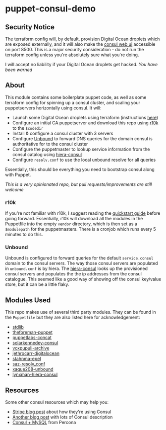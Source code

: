 # puppet-consul-demo

## Security Notice

The terraform config will, by default, provision Digital Ocean droplets which are exposed externally, and it will also make the [consul web ui](https://www.consul.io/intro/getting-started/ui.html) accessible on port 8500. This is a major security consideration - do not run the terraform config unless you're absolutely sure what you're doing.

I will accept no liability if your Digital Ocean droplets get hacked. *You have been warned*

## About

This module contains some boilerplate puppet code, as well as some terraform config for spinning up a consul cluster, and scaling your puppetservers horizontally using consul. It will:

 - Launch some Digital Ocean droplets using terraform (instructions [here](https://github.com/jaxxstorm/puppet-consul-demo/blob/production/terraform/README.md))
 - Configure an initial CA puppetserver and download this repo using [r10k](https://github.com/puppetlabs/r10k) to the `$codedir`
 - Install & configure a consul cluster with 3 servers
 - Configure [Unbound](https://www.unbound.net/) to forward DNS queries for the domain consul is authoritative for to the consul cluster
 - Configure the puppetmaster to lookup service information from the consul catalog using [hiera-consul](https://github.com/lynxman/hiera-consul)
 - Configure `resolv.conf` to use the local unbound resolve for all queries
 
Essentially, this should be everything you need to bootstrap consul along with Puppet.

*This is a very opinionated repo, but pull requests/improvements are still welcome*

### r10k

If you're not familiar with r10k, I suggest reading the [quickstart guide](https://github.com/puppetlabs/r10k/blob/master/doc/dynamic-environments/quickstart.mkd) before going forward. Essentially, r10k will download all the modules in the Puppetfile into the empty `vendor` directory, which is then set as a `$modulepath` for the puppetmasters. There is a cronjob which runs every 5 minutes to do this.

### Unbound

Unbound is configured to forward queries for the default `service.consul` domain to the consul servers. The way those consul servers are populated in `unbound.conf` is by hiera. The [hiera-consul](https://github.com/lynxman/hiera-consul) looks up the provisioned consul servers and populates the the ip addresses from the consul catalogue. This seemed like a good way of showing off the consul key/value store, but it can be a little flaky.

## Modules Used

This repo makes use of several third party modules. They can be found in the `Puppetfile` but they are also listed here for acknowledgement:

 - [stdlib](https://github.com/puppetlabs/puppetlabs-stdlib)
 - [theforeman-puppet](https://github.com/theforeman/puppet-puppet.git)
 - [puppetlabs-concat](https://github.com/puppetlabs/puppetlabs-concat.git)
 - [solarkennedey-consul](https://github.com/solarkennedy/puppet-consul.git)
 - [voxpupuli-archive](https://github.com/solarkennedy/puppet-consul.git)
 - [jethrocarr-digitalocean](https://github.com/jethrocarr/puppet-digitalocean.git)
 - [stahnma-epel](https://github.com/stahnma/puppet-module-epel.git)
 - [saz-resolv_conf](https://github.com/saz/puppet-resolv_conf.git)
 - [xaque208-unbound](https://github.com/xaque208/puppet-unbound.git)
 - [lynxman-hiera-consul](https://github.com/lynxman/hiera-consul.git)

## Resources

Some other consul resources which may help you:

 - [Stripe blog post](https://stripe.com/blog/service-discovery-at-stripe) about how they're using Consul
 - [Another blog post](https://sreeninet.wordpress.com/2016/04/17/service-discovery-with-consul/) with lots of Consul description
 - [Consul + MySQL](https://www.percona.com/blog/2016/10/10/consul-architecture/) from Percona
